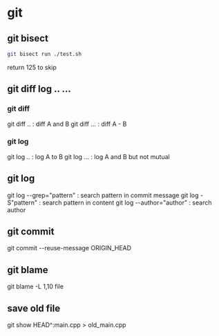 # git

## git bisect

```sh
git bisect run ./test.sh
```

return 125 to skip

## git diff log .. ...

### git diff

git diff ..  : diff A and B
git diff ... : diff A - B

### git log

git log ..  : log A to B
git log ... : log A and B but not mutual

## git log

git log --grep="pattern" : search pattern in commit message
git log -S"pattern"      : search pattern in content
git log --author="author" : search author

## git commit

git commit --reuse-message ORIGIN_HEAD

## git blame

git blame -L 1,10 file

## save old file

git show HEAD^:main.cpp > old_main.cpp


